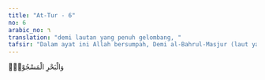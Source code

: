 ```yaml
---
title: "At-Tur - 6"
no: 6
arabic_no: ٦
translation: "demi lautan yang penuh gelombang, "
tafsir: "Dalam ayat ini Allah bersumpah, Demi al-Bahrul-Masjur (laut yang di dalamnya ada api) yakni laut yang tertahan dari banjir karena kalau laut itu dilepaskan, ia akan menenggelamkan semua yang ada di atas bumi sehingga hewan dan tumbuh-tumbuhan semuanya akan habis musnah. Maka rusaklah aturan alam dan tidaklah ada hikmah alam ini dijadikan. Sebagian ulama berpendapat dan menetapkan bahwa lapisan bumi itu seluruhnya seperti semangka, dan kulitnya seperti kulit semangka, itu artinya bahwa perbandingan kulit bumi dan api yang ada di dalam kulitnya itu seperti kulit semangka dengan isinya, yang dimakan itu. Sebab itu sekarang kita sebenarnya berada di atas api yang besar, yakni di atas laut yang dibawahnya penuh dengan api dan laut itu tertutup dengan kulit bumi dari segala penjurunya. Dari waktu ke waktu api itu naik ke atas laut yang tampak pada waktu gempa dan pada waktu gunung berapi meletus; seperti gunung berapi Visofius yang meletus di Italia pada tahun 1909 M yang telah menelan kota Mozaina, dan gempa ini yang telah terjadi di Jepang pada tahun 1952 M yang memusnahkan kota-kotanya sekaligus. Menurut Jumhur bahwa yang dimaksud dalam ayat ini ialah laut bumi. Akan tetapi mereka berbeda pendapat dalam kata \"masjur\" di antara pendapatnya ialah berarti: dinyalakan api di hari Kiamat seperti dalam Al-Qur'an: \n\nDan apabila lautan dijadikan meluap. (al-Infithar/82: 3) \n\nFirman-Nya yang lain: \n\nDan apabila lautan dipanaskan. (at-Takwir/81: 6)"
---
```


وَالْبَحْرِ الْمَسْجُوْرِۙ 
